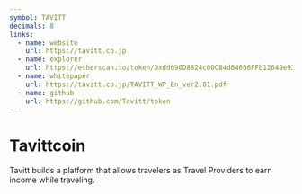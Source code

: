 ```yaml
---
symbol: TAVITT
decimals: 8
links:
  - name: website
    url: https://tavitt.co.jp
  - name: explorer
    url: https://etherscan.io/token/0xdd690D8824c00C84d64606FFb12640e932C1AF56
  - name: whitepaper
    url: https://tavitt.co.jp/TAVITT_WP_En_ver2.01.pdf
  - name: github
    url: https://github.com/Tavitt/token
---
```


# Tavittcoin

Tavitt builds a platform that allows travelers as Travel Providers to earn income while traveling.
